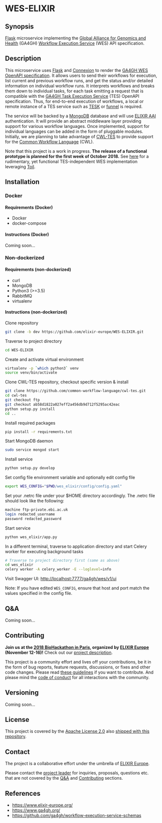 # WES-ELIXIR

## Synopsis

[Flask](http://flask.pocoo.org/) microservice implementing the [Global Alliance for Genomics and Health](https://www.ga4gh.org/) (GA4GH) [Workflow Execution Service](https://github.com/ga4gh/workflow-execution-service-schemas) (WES) API specification.

## Description

This microservice uses [Flask](http://flask.pocoo.org/) and [Connexion](https://github.com/zalando/connexion) to render the [GA4GH WES OpenAPI specification](https://github.com/ga4gh/workflow-execution-service-schemas). It allows users to send their workflows for execution, list current and previous workflow runs, and get the status and/or detailed information on individual workflow runs. It interprets workflows and breaks them down to individual tasks, for each task emitting a request that is compatible with the [GA4GH Task Execution Service](https://github.com/ga4gh/task-execution-schemas) (TES) OpenAPI specification. Thus, for end-to-end execution of workflows, a local or remote instance of a TES service such as [TESK](https://github.com/EMBL-EBI-TSI/TESK) or [funnel](https://ohsu-comp-bio.github.io/funnel/) is required.

The service will be backed by a [MongoDB](https://www.mongodb.com/) database and will use [ELIXIR AAI](https://www.elixir-europe.org/services/compute/aai) authentication. It will provide an abstract middleware layer providing support for various workflow languages. Once implemented, support for individual languages can be added in the form of pluggable modules. Initially, we are planning to take advantage of [CWL-TES](https://github.com/common-workflow-language/cwl-tes) to provide support for the [Common Workflow Language](https://github.com/common-workflow-language/common-workflow-language) (CWL).

Note that this project is a work in progress. **The release of a functional prototype is planned for the first week of October 2018.** See [here](https://git.scicore.unibas.ch/krini/krini-cwl/tree/dev) for a rudimentary, yet functional TES-independent WES implementation leveraging [Toil](https://github.com/DataBiosphere/toil).

## Installation

### Docker

#### Requirements (Docker)

* Docker
* docker-compose

#### Instructions (Docker)

Coming soon...

### Non-dockerized

#### Requirements (non-dockerized)

* curl
* MongoDB
* Python3 (>=3.5)
* RabbitMQ
* virtualenv

#### Instructions (non-dockerized)

Clone repository

```bash
git clone -b dev https://github.com/elixir-europe/WES-ELIXIR.git
```

Traverse to project directory

```bash
cd WES-ELIXIR
```

Create and activate virtual environment

```bash
virtualenv -p `which python3` venv
source venv/bin/activate
```

Clone CWL-TES repository, checkout specific version & install

```bash
git clone https://github.com/common-workflow-language/cwl-tes.git
cd cwl-tes
git checkout ftp
git checkout ab58d1822a027eff2a456db9d712f5295ac42eac
python setup.py install
cd ..
```

Install required packages

```bash
pip install -r requirements.txt
```

Start MongoDB daemon

```bash
sudo service mongod start
```

Install service

```bash
python setup.py develop
```

Set config file environment variable and optionally edit config file

```bash
export WES_CONFIG="$PWD/wes_elixir/config/config.yaml"
```

Set your .netrc file under your $HOME directory accordingly. The .netrc file should look like the following:

```bash
machine ftp-private.ebi.ac.uk
login redacted_username
password redacted_password
```

Start service

```bash
python wes_elixir/app.py
```

In a different terminal, traverse to application directory and start Celery worker for executing background tasks

```bash
# Traverse to project directory first (same as above)
cd wes_elixir
celery worker -A celery_worker -E --loglevel=info
```

Visit Swagger UI: <http://localhost:7777/ga4gh/wes/v1/ui>

Note: If you have edited `WES_CONFIG`, ensure that host and port match the values specified in the config file.

## Q&A

Coming soon...

## Contributing

**Join us at the [2018 BioHackathon in Paris](https://bh2018paris.info/), organized by [ELIXIR Europe](https://www.elixir-europe.org/) (November 12-16)!** Check out our [project description](https://github.com/elixir-europe/BioHackathon/tree/master/tools/Development%20of%20a%20GA4GH-compliant%2C%20language-agnostic%20workflow%20execution%20service).

This project is a community effort and lives off your contributions, be it in the form of bug
reports, feature requests, discussions, or fixes and other code changes. Please read [these
guidelines](CONTRIBUTING.md) if you want to contribute. And please mind the [code of
conduct](CODE_OF_CONDUCT.md) for all interactions with the community.

## Versioning

Coming soon...

## License

This project is covered by the [Apache License 2.0](https://www.apache.org/licenses/LICENSE-2.0) also [shipped with this repository](LICENSE).

## Contact

The project is a collaborative effort under the umbrella of [ELIXIR
Europe](https://www.elixir-europe.org/).

Please contact the [project leader](mailto:alexander.kanitz@sib.swiss) for inquiries,
proposals, questions etc. that are not covered by the [Q&A](#Q&A) and [Contributing](#Contributing)
sections.

## References

* <https://www.elixir-europe.org/>
* <https://www.ga4gh.org/>
* <https://github.com/ga4gh/workflow-execution-service-schemas>
